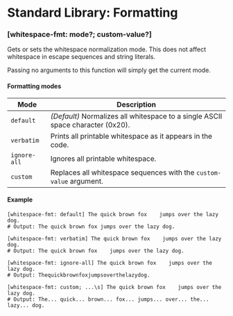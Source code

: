 # Standard Library: Formatting

### [whitespace-fmt: mode?; custom-value?]

Gets or sets the whitespace normalization mode.
This does not affect whitespace in escape sequences and string literals.

Passing no arguments to this function will simply get the current mode.

#### Formatting modes

|Mode        |Description                                                                    |
|------------|-------------------------------------------------------------------------------|
|`default`   |_(Default)_ Normalizes all whitespace to a single ASCII space character (0x20).|
|`verbatim`  |Prints all printable whitespace as it appears in the code.                     |
|`ignore-all`|Ignores all printable whitespace.                                              |
|`custom`    |Replaces all whitespace sequences with the `custom-value` argument.            |

#### Example

```rant
[whitespace-fmt: default] The quick brown fox    jumps over the lazy dog.
# Output: The quick brown fox jumps over the lazy dog.

[whitespace-fmt: verbatim] The quick brown fox    jumps over the lazy dog.
# Output: The quick brown fox    jumps over the lazy dog.

[whitespace-fmt: ignore-all] The quick brown fox    jumps over the lazy dog.
# Output: Thequickbrownfoxjumpsoverthelazydog.

[whitespace-fmt: custom; ...\s] The quick brown fox    jumps over the lazy dog.
# Output: The... quick... brown... fox... jumps... over... the... lazy... dog.
```